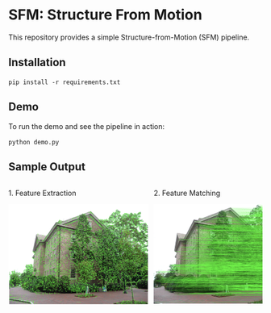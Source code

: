 # SFM: Structure From Motion

This repository provides a simple Structure-from-Motion (SFM) pipeline.

## Installation

```
pip install -r requirements.txt
```

## Demo

To run the demo and see the pipeline in action:

```
python demo.py
```

## Sample Output

<div style="display: flex; overflow-x: auto; white-space: nowrap;">
    <div style="flex: 0 0 auto; margin-right: 10px;">
        <p>1. Feature Extraction</p>
        <img src="assets/image.png" alt="Feature Extraction" height="200"/>
    </div>
    <div style="flex: 0 0 auto; margin-right: 10px;">
        <p>2. Feature Matching</p>
        <img src="assets/image-1.png" alt="Feature Matching" height="200"/>
    </div>
    <div style="flex: 0 0 auto;">
        <p>3. Sparse Reconstruction</p>
        <img src="assets/image-2.png" alt="Sparse Reconstruction" height="200"/>
    </div>
</div>
